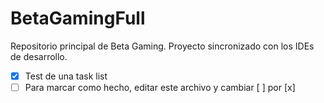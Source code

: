 # BetaGamingFull
Repositorio principal de Beta Gaming. 
Proyecto sincronizado con los IDEs de desarrollo.
- [x] Test de una task list
- [ ] Para marcar como hecho, editar este archivo y cambiar [ ] por [x]
